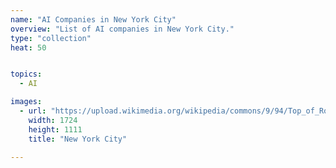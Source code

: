 ```yaml
---
name: "AI Companies in New York City"
overview: "List of AI companies in New York City."
type: "collection"
heat: 50


topics:
  - AI

images:
  - url: "https://upload.wikimedia.org/wikipedia/commons/9/94/Top_of_Rock_Cropped.jpg"
    width: 1724
    height: 1111
    title: "New York City"

---
```


